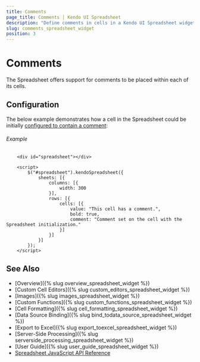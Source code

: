 ```yaml
---
title: Comments
page_title: Comments | Kendo UI Spreadsheet
description: "Define comments in cells in a Kendo UI Spreadsheet widget."
slug: comments_spreadsheet_widget
position: 3
---
```


# Comments

The Spreadsheet offers support for comments to be placed within each of its cells.

## Configuration

The below example demonstrates how a cell in the Spreadsheet could be initially [configured to contain a comment](/api/javascript/ui/spreadsheet/configuration/sheets.rows.cells.comment):

###### Example

```dojo
    <div id="spreadsheet"></div>

    <script>
        $("#spreadsheet").kendoSpreadsheet({
            sheets: [{
                columns: [{
                    width: 300
                }],
                rows: [{
                    cells: [{
                        value: "This cell has a comment.",
                        bold: true,
                        comment: "Comment set on the cell with the Spreadsheet initialization."
                    }]
                }]
            }]
        });
    </script>
```

## See Also

* [Overview]({% slug overview_spreadsheet_widget %})
* [Custom Cell Editors]({% slug custom_editors_spreadsheet_widget %})
* [Images]({% slug images_spreadsheet_widget %})
* [Custom Functions]({% slug custom_functions_spreadsheet_widget %})
* [Cell Formatting]({% slug cell_formatting_spreadsheet_widget %})
* [Data Source Binding]({% slug bind_todata_source_spreadsheet_widget %})
* [Export to Excel]({% slug export_toexcel_spreadsheet_widget %})
* [Server-Side Processing]({% slug serverside_processing_spreadsheet_widget %})
* [User Guide]({% slug user_guide_spreadsheet_widget %})
* [Spreadsheet JavaScript API Reference](/api/javascript/ui/spreadsheet)
